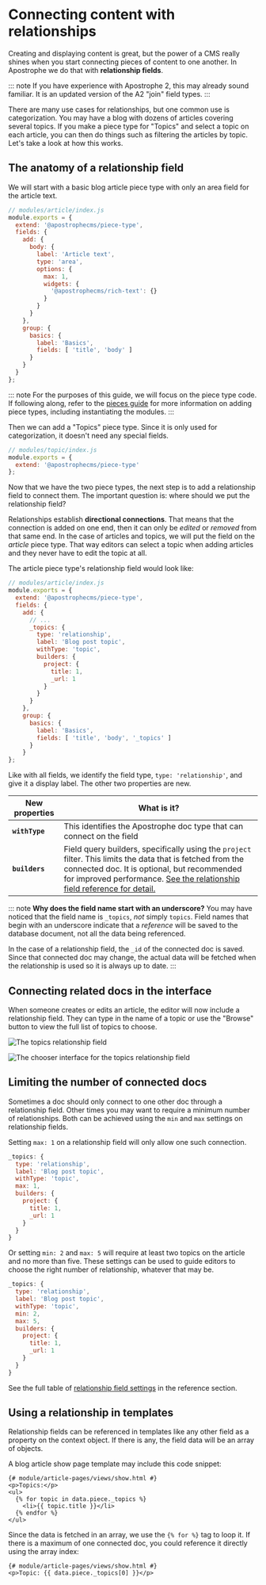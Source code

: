 # Connecting content with relationships

Creating and displaying content is great, but the power of a CMS really shines when you start connecting pieces of content to one another. In Apostrophe we do that with **relationship fields**.

::: note
If you have experience with Apostrophe 2, this may already sound familiar. It is an updated version of the A2 "join" field types.
:::

There are many use cases for relationships, but one common use is categorization. You may have a blog with dozens of articles covering several topics. If you make a piece type for "Topics" and select a topic on each article, you can then do things such as filtering the articles by topic. Let's take a look at how this works.

## The anatomy of a relationship field

We will start with a basic blog article piece type with only an area field for the article text.

```js
// modules/article/index.js
module.exports = {
  extend: '@apostrophecms/piece-type',
  fields: {
    add: {
      body: {
        label: 'Article text',
        type: 'area',
        options: {
          max: 1,
          widgets: {
            '@apostrophecms/rich-text': {}
          }
        }
      }
    },
    group: {
      basics: {
        label: 'Basics',
        fields: [ 'title', 'body' ]
      }
    }
  }
};
```

::: note
For the purposes of this guide, we will focus on the piece type code. If following along, refer to the [pieces guide](/guide/pieces.md) for more information on adding piece types, including instantiating the modules.
:::

Then we can add a "Topics" piece type. Since it is only used for categorization, it doesn't need any special fields.

```js
// modules/topic/index.js
module.exports = {
  extend: '@apostrophecms/piece-type'
};
```

Now that we have the two piece types, the next step is to add a relationship field to connect them. The important question is: where should we put the relationship field?

Relationships establish **directional connections**. That means that the connection is added on one end, then it can only be *edited* or *removed* from that same end. In the case of articles and topics, we will put the field on the *article* piece type. That way editors can select a topic when adding articles and they never have to edit the topic at all.

The article piece type's relationship field would look like:

```js
// modules/article/index.js
module.exports = {
  extend: '@apostrophecms/piece-type',
  fields: {
    add: {
      // ...
      _topics: {
        type: 'relationship',
        label: 'Blog post topic',
        withType: 'topic',
        builders: {
          project: {
            title: 1,
            _url: 1
          }
        }
      }
    },
    group: {
      basics: {
        label: 'Basics',
        fields: [ 'title', 'body', '_topics' ]
      }
    }
};
```

Like with all fields, we identify the field type, `type: 'relationship'`, and give it a display label. The other two properties are new.

| New properties | What is it? |
| -------------- | ----------- |
| **`withType`** | This identifies the Apostrophe doc type that can connect on the field |
| **`builders`** | Field query builders, specifically using the `project` filter. This limits the data that is fetched from the connected doc. It is optional, but recommended for improved performance. [See the relationship field reference for detail.](/reference/field-types/relationship.md#filtering-related-document-properties) |

::: note
**Why does the field name start with an underscore?** You may have noticed that the field name is `_topics`, *not* simply `topics`. Field names that begin with an underscore indicate that a *reference* will be saved to the database document, not all the data being referenced.

In the case of a relationship field, the `_id` of the connected doc is saved. Since that connected doc may change, the actual data will be fetched when the relationship is used so it is always up to date.
:::

## Connecting related docs in the interface

When someone creates or edits an article, the editor will now include a relationship field. They can type in the name of a topic or use the "Browse" button to view the full list of topics to choose.

![The topics relationship field](/images/relationship-autocomplete.png)

![The chooser interface for the topics relationship field](/images/relationship-chooser.png)

## Limiting the number of connected docs

Sometimes a doc should only connect to one other doc through a relationship field. Other times you may want to require a minimum number of relationships. Both can be achieved using the `min` and `max` settings on relationship fields.

Setting `max: 1` on a relationship field will only allow one such connection.

```javascript
_topics: {
  type: 'relationship',
  label: 'Blog post topic',
  withType: 'topic',
  max: 1,
  builders: {
    project: {
      title: 1,
      _url: 1
    }
  }
}
```

Or setting `min: 2` and `max: 5` will require at least two topics on the article and no more than five. These settings can be used to guide editors to choose the right number of relationship, whatever that may be.

```javascript
_topics: {
  type: 'relationship',
  label: 'Blog post topic',
  withType: 'topic',
  min: 2,
  max: 5,
  builders: {
    project: {
      title: 1,
      _url: 1
    }
  }
}
```

See the full table of [relationship field settings](/reference/field-types/relationship.md#settings) in the reference section.

## Using a relationship in templates

Relationship fields can be referenced in templates like any other field as a property on the context object. If there is any, the field data will be an array of objects.

A blog article show page template may include this code snippet:

```django
{# module/article-pages/views/show.html #}
<p>Topics:</p>
<ul>
  {% for topic in data.piece._topics %}
    <li>{{ topic.title }}</li>
  {% endfor %}
</ul>
```

Since the data is fetched in an array, we use the `{% for %}` tag to loop it. If there is a maximum of one connected doc, you could reference it directly using the array index:

```django
{# module/article-pages/views/show.html #}
<p>Topic: {{ data.piece._topics[0] }}</p>
```

<!--
TODO: Uncomment this section once reverse relationships are fixed in core so we can confirm behavior.

## Reading the relationship from the "reverse" side

Relationships are directional, but you can still read the relationship from the opposite direction using a `reverseRelationship` field. A `reverseRelationship` field must be reflecting an existing `relationship` field. **It has no user interface or property in database documents.** It is simply a signal for Apostrophe to populate data when fetching a document.

In the example above of articles and topics, you might want to give each topic their own page showing every article using that topic. To do that, add a `relationshipReverse` field to the topic piece type:

```javascript
// modules/topic/index.js
module.exports = {
  extend: '@apostrophecms/piece-type',
  fields: {
    add: {
      _articles: {
        type: 'relationshipReverse',
        withType: 'article',
        reverseOf: '_topics'
      }
    }
  }
};
```

You don't need to use a fields `group` setting here since the `relationshipReverse` field has no user interface.

This field is identifying the connected doc type with the `withType` setting, then the matching `relationship` field on that doc type with the `reverseOf` setting. See [more about `relationshipReverse` configuration](/reference/field-types/relationship-reverse.md) in the field type reference page.

With this field in place, you could display connected articles in a topics show page the same way you displayed article topics above.

```django
{# module/topic-pages/views/show.html #}
<p>Articles:</p>
<ul>
  {% for article in data.piece._articles %}
    <li>{{ article.title }}</li>
  {% endfor %}
</ul>
```

-->

